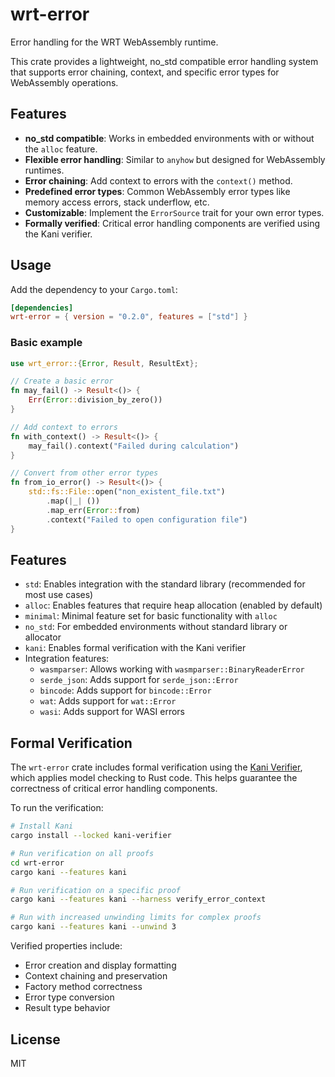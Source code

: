 # wrt-error

Error handling for the WRT WebAssembly runtime.

This crate provides a lightweight, no_std compatible error handling system that supports error chaining, context, and specific error types for WebAssembly operations.

## Features

- **no_std compatible**: Works in embedded environments with or without the `alloc` feature.
- **Flexible error handling**: Similar to `anyhow` but designed for WebAssembly runtimes.
- **Error chaining**: Add context to errors with the `context()` method.
- **Predefined error types**: Common WebAssembly error types like memory access errors, stack underflow, etc.
- **Customizable**: Implement the `ErrorSource` trait for your own error types.
- **Formally verified**: Critical error handling components are verified using the Kani verifier.

## Usage

Add the dependency to your `Cargo.toml`:

```toml
[dependencies]
wrt-error = { version = "0.2.0", features = ["std"] }
```

### Basic example

```rust
use wrt_error::{Error, Result, ResultExt};

// Create a basic error
fn may_fail() -> Result<()> {
    Err(Error::division_by_zero())
}

// Add context to errors
fn with_context() -> Result<()> {
    may_fail().context("Failed during calculation")
}

// Convert from other error types
fn from_io_error() -> Result<()> {
    std::fs::File::open("non_existent_file.txt")
        .map(|_| ())
        .map_err(Error::from)
        .context("Failed to open configuration file")
}
```

## Features

- `std`: Enables integration with the standard library (recommended for most use cases)
- `alloc`: Enables features that require heap allocation (enabled by default)
- `minimal`: Minimal feature set for basic functionality with `alloc`
- `no_std`: For embedded environments without standard library or allocator
- `kani`: Enables formal verification with the Kani verifier
- Integration features:
  - `wasmparser`: Allows working with `wasmparser::BinaryReaderError`
  - `serde_json`: Adds support for `serde_json::Error`
  - `bincode`: Adds support for `bincode::Error`
  - `wat`: Adds support for `wat::Error`
  - `wasi`: Adds support for WASI errors

## Formal Verification

The `wrt-error` crate includes formal verification using the [Kani Verifier](https://github.com/model-checking/kani), which applies model checking to Rust code. This helps guarantee the correctness of critical error handling components.

To run the verification:

```bash
# Install Kani
cargo install --locked kani-verifier

# Run verification on all proofs
cd wrt-error
cargo kani --features kani

# Run verification on a specific proof
cargo kani --features kani --harness verify_error_context

# Run with increased unwinding limits for complex proofs
cargo kani --features kani --unwind 3
```

Verified properties include:
- Error creation and display formatting
- Context chaining and preservation
- Factory method correctness
- Error type conversion
- Result type behavior

## License

MIT 